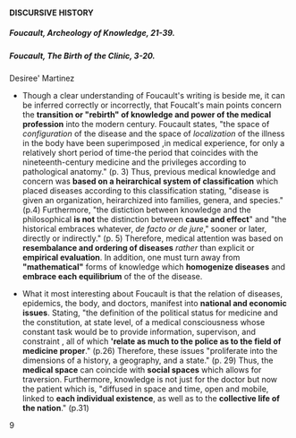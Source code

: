 #### DISCURSIVE HISTORY
##### Foucault, Archeology of Knowledge, 21-39.
##### Foucault, The Birth of the Clinic, 3-20.
 Desiree' Martinez
 
 - Though a clear understanding of Foucault's writing is beside me, it can be inferred correctly or incorrectly, that Foucalt's main points concern the **transition or "rebirth" of knowledge and power of the medical profession** into the modern century. Foucault states, "the space of _configuration_ of the disease and the space of _localization_ of the illness in the body have been superimposed ,in medical experience, for only a relatively short period of time-the period that coincides with the nineteenth-century medicine and the privileges according to pathological anatomy." (p. 3) Thus, previous medical knowledge and concern was **based on a heirarchical system of classification** which placed diseases according to this classification stating, "disease is given an organization, heirarchized into families, genera, and species." (p.4) Furthermore, "the distiction between knowledge and the philosophical **is not** the distinction between **cause and effect**" and "the historical embraces whatever, _de facto or de jure_," sooner or later, directly or indirectly." (p. 5) Therefore, medical attention was based on **resembalance and ordering of diseases** _rather_ than explicit or **empirical evaluation**. In addition, one must turn away from **"mathematical"** forms of knowledge which **homogenize diseases** and **embrace each equilibrium** of the of the disease. 
 
- What it most interesting about Foucault is that the relation of diseases, epidemics, the body, and doctors, manifest into **national and economic issues**. Stating, "the definition of the political status for medicine and the constitution, at state level, of a medical consciousness whose constant task would be to provide information, supervison, and constraint , all of which **'relate as much to the police as to the field of medicine proper**." (p.26) Therefore, these issues "proliferate into the dimensions of a history, a geography, and a state." (p. 29) Thus, the **medical space** can coincide with **social spaces** which allows for traversion. Furthermore, knowledge is not just for the doctor but now the patient which is, "diffused in space and time, open and mobile, linked to **each individual existence**, as well as to the **collective life of the nation**." (p.31) 

9 






 




  
